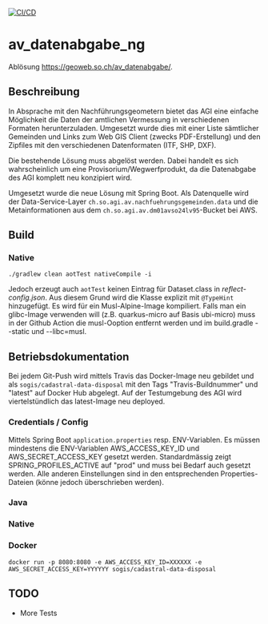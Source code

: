 [![CI/CD](https://github.com/sogis/av_datenabgabe_ng/actions/workflows/main.yml/badge.svg)](https://github.com/sogis/av_datenabgabe_ng/actions/workflows/main.yml)
# av_datenabgabe_ng
Ablösung https://geoweb.so.ch/av_datenabgabe/.

## Beschreibung
In Absprache mit den Nachführungsgeometern bietet das AGI eine einfache Möglichkeit die Daten der amtlichen Vermessung in verschiedenen Formaten herunterzuladen. Umgesetzt wurde dies mit einer Liste sämtlicher Gemeinden und Links zum Web GIS Client (zwecks PDF-Erstellung) und den Zipfiles mit den verschiedenen Datenformaten (ITF, SHP, DXF). 

Die bestehende Lösung muss abgelöst werden. Dabei handelt es sich wahrscheinlich um eine Provisorium/Wegwerfprodukt, da die Datenabgabe des AGI komplett neu konzipiert wird.

Umgesetzt wurde die neue Lösung mit Spring Boot. Als Datenquelle wird der Data-Service-Layer `ch.so.agi.av.nachfuehrungsgemeinden.data` und die Metainformationen aus dem `ch.so.agi.av.dm01avso24lv95`-Bucket bei AWS.

## Build

### Native

```
./gradlew clean aotTest nativeCompile -i
```

Jedoch erzeugt auch `aotTest` keinen Eintrag für Dataset.class in _reflect-config.json_. Aus diesem Grund wird die Klasse explizit mit `@TypeHint` hinzugefügt. Es wird für ein Musl-Alpine-Image kompiliert. Falls man ein glibc-Image verwenden will (z.B. quarkus-micro auf Basis ubi-micro) muss in der Github Action die musl-Ooption entfernt werden und im build.gradle --static und --libc=musl.

## Betriebsdokumentation
Bei jedem Git-Push wird mittels Travis das Docker-Image neu gebildet und als `sogis/cadastral-data-disposal` mit den Tags "Travis-Buildnummer" und "latest" auf Docker Hub abgelegt. Auf der Testumgebung des AGI wird viertelstündlich das latest-Image neu deployed.

### Credentials / Config
Mittels Spring Boot `application.properties` resp. ENV-Variablen. Es müssen mindestens die ENV-Variablen AWS_ACCESS_KEY_ID und AWS_SECRET_ACCESS_KEY gesetzt werden. Standardmässig zeigt SPRING_PROFILES_ACTIVE auf "prod" und muss bei Bedarf auch gesetzt werden. Alle anderen Einstellungen sind in den entsprechenden Properties-Dateien (könne jedoch überschrieben werden).

### Java

### Native

### Docker
```
docker run -p 8080:8080 -e AWS_ACCESS_KEY_ID=XXXXXX -e AWS_SECRET_ACCESS_KEY=YYYYYY sogis/cadastral-data-disposal
```

## TODO
* More Tests
